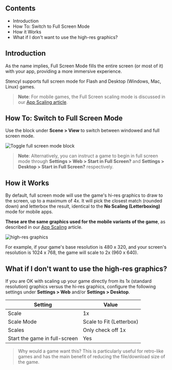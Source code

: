 ## Contents

* Introduction
* How To: Switch to Full Screen Mode
* How it Works
* What if I don't want to use the high-res graphics?
 

## Introduction

As the name implies, Full Screen Mode fills the entire screen (or most of it) with your app, providing a more immersive experience.

Stencyl supports full screen mode for Flash and Desktop (Windows, Mac, Linux) games. 

> **Note**: For mobile games, the Full Screen scaling mode is discussed in our [App Scaling article](https://www.stencyl.com/help/view/mobile-app-scaling/).

 
## How To: Switch to Full Screen Mode

Use the block under **Scene > View** to switch between windowed and full screen mode.

![Toggle full screen mode block](https://static.stencyl.com/help/images/full-screen-mode-1.png)

> **Note**: Alternatively, you can instruct a game to begin in full screen mode through **Settings > Web > Start in Full Screen?** and **Settings > Desktop > Start in Full Screen?** respectively.

 
## How it Works

By default, full screen mode will use the game's hi-res graphics to draw to the screen, up to a maximum of 4x. It will pick the closest match (rounded down) and letterbox the result, identical to the **No Scaling (Letterboxing)** mode for mobile apps.

**These are the same graphics used for the mobile variants of the game**, as described in our [App Scaling](https://www.stencyl.com/help/view/mobile-app-scaling/) article.

![high-res graphics](https://static.stencyl.com/help/images/full-screen-mode-2.png)

For example, if your game's base resolution is 480 x 320, and your screen's resolution is 1024 x 768, the game will scale to 2x (960 x 640).

 
## What if I don't want to use the high-res graphics?

If you are OK with scaling up your game directly from its 1x (standard resolution) graphics versus the hi-res graphics, configure the following settings under **Settings > Web** and/or **Settings > Desktop**.

Setting | Value
--- | ---
Scale | 1x
Scale Mode | Scale to Fit (Letterbox)
Scales | Only check off 1x
Start the game in full-screen | Yes

> Why would a game want this? This is particularly useful for retro-like games and has the main benefit of reducing the file/download size of the game.
